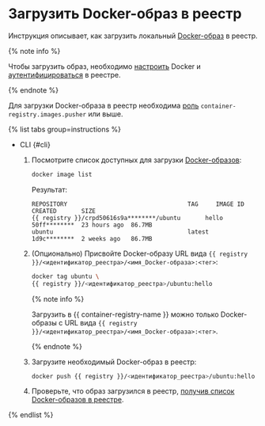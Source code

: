 # Загрузить Docker-образ в реестр

Инструкция описывает, как загрузить локальный [Docker-образ](../../concepts/docker-image.md) в реестр.

{% note info %}

Чтобы загрузить образ, необходимо [настроить](../configure-docker.md) Docker и [аутентифицироваться](../authentication.md) в реестре.

{% endnote %}

Для загрузки Docker-образа в реестр необходима [роль](../../security/index.md#container-registry-images-pusher) `container-registry.images.pusher` или выше.

{% list tabs group=instructions %}

- CLI {#cli}

  1. Посмотрите список доступных для загрузки [Docker-образов](../../concepts/docker-image.md):

     ```bash
     docker image list
     ```

     Результат:

     ```text
     REPOSITORY                                  TAG     IMAGE ID      CREATED       SIZE
     {{ registry }}/crpd50616s9a********/ubuntu       hello   50ff********  23 hours ago  86.7MB
     ubuntu                                      latest  1d9c********  2 weeks ago   86.7MB
     ```

  1. (Опционально) Присвойте Docker-образу URL вида `{{ registry }}/<идентификатор_реестра>/<имя_Docker-образа>:<тег>`:

     ```bash
     docker tag ubuntu \
     {{ registry }}/<идентификатор_реестра>/ubuntu:hello
     ```

     {% note info %}

     Загрузить в {{ container-registry-name }} можно только Docker-образы с URL вида `{{ registry }}/<идентификатор_реестра>/<имя_Docker-образа>:<тег>`.

     {% endnote %}

  1. Загрузите необходимый Docker-образ в реестр:

     ```bash
     docker push {{ registry }}/<идентификатор_реестра>/ubuntu:hello
     ```

  1. Проверьте, что образ загрузился в реестр, [получив список Docker-образов в реестре](docker-image-list.md#docker-image-list).

{% endlist %}